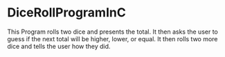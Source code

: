 # DiceRollProgramInC
This Program rolls two dice and presents the total. It then asks the user to guess if the next total will be higher, lower, or equal. It then rolls two more dice and tells the user how they did.  
